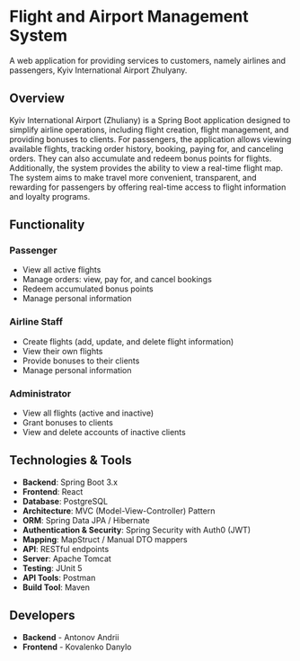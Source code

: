 # Flight and Airport Management System

A web application for providing services to customers, namely airlines and passengers, Kyiv International Airport Zhulyany.

## Overview
Kyiv International Airport (Zhuliany) is a Spring Boot application designed to simplify airline operations, including flight creation, flight management, and providing bonuses to clients. For passengers, the application allows viewing available flights, tracking order history, booking, paying for, and canceling orders. They can also accumulate and redeem bonus points for flights. Additionally, the system provides the ability to view a real-time flight map. The system aims to make travel more convenient, transparent, and rewarding for passengers by offering real-time access to flight information and loyalty programs.

## Functionality

### Passenger
- View all active flights  
- Manage orders: view, pay for, and cancel bookings  
- Redeem accumulated bonus points  
- Manage personal information  

### Airline Staff
- Create flights (add, update, and delete flight information)  
- View their own flights  
- Provide bonuses to their clients  
- Manage personal information  

### Administrator
- View all flights (active and inactive)  
- Grant bonuses to clients  
- View and delete accounts of inactive clients  

## Technologies & Tools
- **Backend**: Spring Boot 3.x  
- **Frontend**: React  
- **Database**: PostgreSQL  
- **Architecture**: MVC (Model-View-Controller) Pattern  
- **ORM**: Spring Data JPA / Hibernate  
- **Authentication & Security**: Spring Security with Auth0 (JWT)  
- **Mapping**: MapStruct / Manual DTO mappers  
- **API**: RESTful endpoints  
- **Server**: Apache Tomcat  
- **Testing**: JUnit 5  
- **API Tools**: Postman  
- **Build Tool**: Maven

## Developers
- **Backend** - Antonov Andrii
- **Frontend** - Kovalenko Danylo
